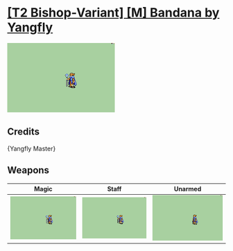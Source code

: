 # [\[T2 Bishop-Variant\] \[M\] Bandana by Yangfly](./)

<img src="./6.%20Magic/Magic_000.png" alt="[T2 Bishop-Variant] [M] Bandana by Yangfly standing" />

## Credits

{Yangfly Master}

## Weapons


|Magic |Staff |Unarmed |
|  :---: | :---: | :---: |
| <img alt="Magic animation" src="./6.%20Magic/Magic.gif" /> | <img alt="Staff animation" src="./7.%20Staff/Staff.gif" /> | <img alt="Unarmed animation" src="./8.%20Unarmed/Unarmed.gif" /> |
